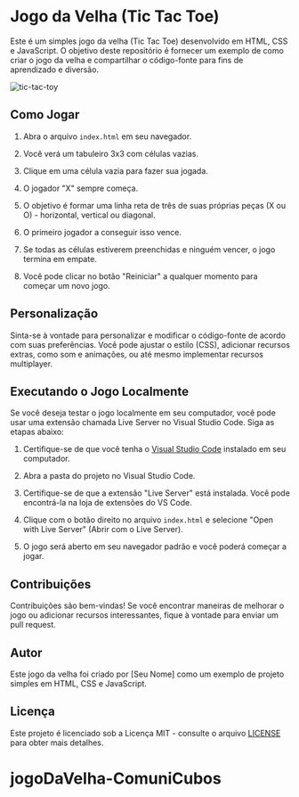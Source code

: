 # Jogo da Velha (Tic Tac Toe)

Este é um simples jogo da velha (Tic Tac Toe) desenvolvido em HTML, CSS e JavaScript. O objetivo deste repositório é fornecer um exemplo de como criar o jogo da velha e compartilhar o código-fonte para fins de aprendizado e diversão.

![tic-tac-toy](./screenshot.png)

## Como Jogar

1. Abra o arquivo `index.html` em seu navegador.

2. Você verá um tabuleiro 3x3 com células vazias.

3. Clique em uma célula vazia para fazer sua jogada.

4. O jogador "X" sempre começa.

5. O objetivo é formar uma linha reta de três de suas próprias peças (X ou O) - horizontal, vertical ou diagonal.

6. O primeiro jogador a conseguir isso vence.

7. Se todas as células estiverem preenchidas e ninguém vencer, o jogo termina em empate.

8. Você pode clicar no botão "Reiniciar" a qualquer momento para começar um novo jogo.

## Personalização

Sinta-se à vontade para personalizar e modificar o código-fonte de acordo com suas preferências. Você pode ajustar o estilo (CSS), adicionar recursos extras, como som e animações, ou até mesmo implementar recursos multiplayer.

## Executando o Jogo Localmente

Se você deseja testar o jogo localmente em seu computador, você pode usar uma extensão chamada Live Server no Visual Studio Code. Siga as etapas abaixo:

1. Certifique-se de que você tenha o [Visual Studio Code](https://code.visualstudio.com/) instalado em seu computador.

2. Abra a pasta do projeto no Visual Studio Code.

3. Certifique-se de que a extensão "Live Server" está instalada. Você pode encontrá-la na loja de extensões do VS Code.

4. Clique com o botão direito no arquivo `index.html` e selecione "Open with Live Server" (Abrir com o Live Server).

5. O jogo será aberto em seu navegador padrão e você poderá começar a jogar.

## Contribuições

Contribuições são bem-vindas! Se você encontrar maneiras de melhorar o jogo ou adicionar recursos interessantes, fique à vontade para enviar um pull request.

## Autor

Este jogo da velha foi criado por [Seu Nome] como um exemplo de projeto simples em HTML, CSS e JavaScript.

## Licença

Este projeto é licenciado sob a Licença MIT - consulte o arquivo [LICENSE](LICENSE) para obter mais detalhes.
# jogoDaVelha-ComuniCubos
